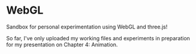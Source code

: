 WebGL
=====

Sandbox for personal experimentation using WebGL and three.js!

So far, I've only uploaded my working files and experiments in preparation for my presentation on Chapter 4: Animation.
